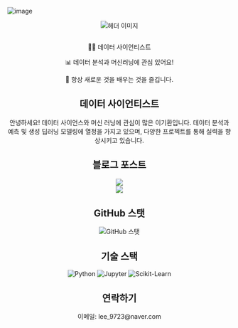 ![image](https://github.com/KiHwanLee123/KIHwanLee123/assets/146923583/c1a7a1f7-f3b9-4114-95e9-c649d3d62b7c)<div align="center">
  <img src="https://capsule-render.vercel.app/api?type=wave&color=auto&height=300&section=header&text=KiHwan%20Lee&fontSize=90" alt="헤더 이미지">
  <br>

<div align="center">
    <img src="![image](https://github.com/KiHwanLee123/KIHwanLee123/assets/146923583/2001a163-b7fa-4346-8e14-85f977a5a0da)" alt="">  
    <p>👨‍💻 데이터 사이언티스트</p>
    <p>📊 데이터 분석과 머신러닝에 관심 있어요!</p>
    <p>🌱 항상 새로운 것을 배우는 것을 즐깁니다.</p>
  

<h2 align="center">데이터 사이언티스트</h2>

<p align="center">안녕하세요! 데이터 사이언스와 머신 러닝에 관심이 많은 이기환입니다. 데이터 분석과 예측 및 생성 딥러닝 모델링에 열정을 가지고 있으며, 다양한 프로젝트를 통해 실력을 향상시키고 있습니다.</p>


<h2 align="center">블로그 포스트</h2>
<a href="https://velog.io/@lee9843" target="_blank"><img src="https://img.shields.io/badge/Velog-20C997?style=for-the-badge&logo=velog&logoColor=white"/></a><br>
<a href="https://www.notion.so/8270c0211cd942198d2fedd25ff88169?pvs=4" target="_blank"><img src="https://img.shields.io/badge/Notion-white?style=for-the-badge&logo=notion&logoColor=black"/></a>
</div>

<h2 align="center">GitHub 스탯</h2>

<p align="center">
  <img src="https://github-readme-stats.vercel.app/api?username=yourusername&show_icons=true&count_private=true&theme=radical" alt="GitHub 스탯">
</p>

<h2 align="center">기술 스택</h2>

<p align="center">
  <img src="https://img.shields.io/badge/Python-3776AB?style=for-the-badge&logo=python&logoColor=white" alt="Python">
  <img src="https://img.shields.io/badge/Jupyter-F37626?style=for-the-badge&logo=jupyter&logoColor=white" alt="Jupyter">
  <img src="https://img.shields.io/badge/Scikit--Learn-F7931E?style=for-the-badge&logo=scikit-learn&logoColor=white" alt="Scikit-Learn">
</p>


<h2 align="center">연락하기</h2>

<p align="center">
  이메일: lee_9723@naver.com
</p>

